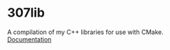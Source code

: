 # 307lib
A compilation of my C++ libraries for use with CMake.  
[Documentation](https://radj307.github.io/307lib/html/index.html)
